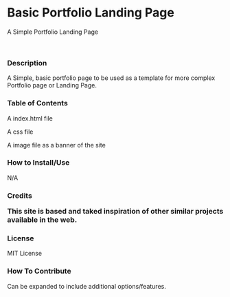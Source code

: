 # Basic Portfolio Landing Page
A Simple Portfolio Landing Page

<br>
<H3>Description</H3>
	<p>A Simple, basic portfolio page to be used as a template for more complex Portfolio page or Landing Page.

<br>
<H3>Table of Contents</H3>
	<p>A index.html file
	<p>A css file
	<p>A image file as a banner of the site

<br>
<H3>How to Install/Use</H3>
	<p>N/A

<br>
<H3>Credits
	<p>This site is based and taked inspiration of other similar projects available in the web.

<br>
<H3>License</H3>
	<p>MIT License

<br>
<H3>How To Contribute</H3>
	<P>Can be expanded to include additional options/features.


